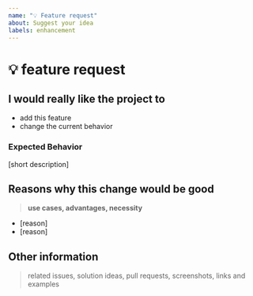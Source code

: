 ```yaml
---
name: "💡 Feature request"
about: Suggest your idea
labels: enhancement
---
```


# 💡 feature request

## I would really like the project to

- add this feature
- change the current behavior

### Expected Behavior

[short description]

## Reasons why this change would be good

> **use cases, advantages, necessity**

- [reason]
- [reason]

## Other information

> related issues, solution ideas, pull requests, screenshots, links and examples
